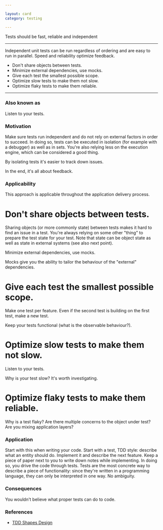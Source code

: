 ```yaml
---

layout: card
category: testing

---
```


Tests should be fast, reliable and independent

---

Independent unit tests can be run regardless of ordering and are easy to run in parallel. Speed and reliability optimize feedback.

* Don't share objects between tests.
* Minimize external dependencies, use mocks.
* Give each test the smallest possible scope.
* Optimize slow tests to make them not slow.
* Optimize flaky tests to make them reliable.

---

### Also known as

Listen to your tests.

### Motivation

Make sure tests run independent and do not rely on external factors in order to succeed. In doing so, tests can be executed in isolation (for example with a debugger) as well as in sets. You're also relying less on the execution engine, which can be considered a good thing.

By isolating tests it's easier to track down issues.

In the end, it's all about feedback.

### Applicability

This approach is applicable throughout the application delivery process.

# Don't share objects between tests.


Sharing objects (or more commonly state) between tests makes it hard to find an issue in a test. You're always relying on some other "thing" to prepare the test state for your test. Note that state can be object state as well as state in external systems (see also next point).

Minimize external dependencies, use mocks.


Mocks give you the ability to tailor the behaviour of the "external" dependencies.

# Give each test the smallest possible scope.


Make one test per feature. Even if the second test is building on the first test, make a new test.

Keep your tests functional (what is the observable behaviour?).

# Optimize slow tests to make them not slow.


Listen to your tests.

Why is your test slow? It's worth investigating.

# Optimize flaky tests to make them reliable.

Why is a test flaky? Are there multiple concerns to the object under test? Are you mixing application layers?


### Application

Start with this when writing your code. Start with a test, TDD style: describe what an entity should do. Implement it and describe the next feature. Keep a piece of paper next to you to write down notes while implementing. In doing so, you drive the code through tests. Tests are the most concrete way to describe a piece of functionality: since they're written in a programming language, they can only be interpreted in one way. No ambiguity.

### Consequences

You wouldn't believe what proper tests can do to code.

### References

* [TDD Shapes Design](tdd-shapes-design)
